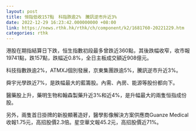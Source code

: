 ```yaml
---
layout: post
title: 恒指低收157點　科指跌逾2%　騰訊逆市升近3%
date: 2022-12-29 16:23:42.000000000 +08:00
link: https://news.rthk.hk/rthk/ch/component/k2/1681760-20221229.htm
categories: rthk
---
```


港股在期指結算日下跌，恒生指數初段最多曾跌近360點，其後跌幅收窄，收市報19741點，跌157點，跌幅近0.8%，全日主板成交額近908億元。

科技指數跌逾2%，ATMXJ個別發展，京東集團跌逾5%，騰訊逆市升近3%。

舜宇光學跌近7%，是跌幅最大的藍籌股。內需、內房、能源等股份都向下。

醫藥股上升，藥明生物和翰森製藥升近3%和近4%，是升幅最大的兩隻恒指成份股。

另外，兩隻首日掛牌的新股顯著造好，醫學影像解決方案供應商Guanze Medical收報1.75元，高招股價2.3倍。星空華文報45.2元，高招股價近71%。

